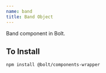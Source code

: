 ```yaml
---
name: band
title: Band Object
---
```

Band component in Bolt.


## To Install
```
npm install @bolt/components-wrapper
```
